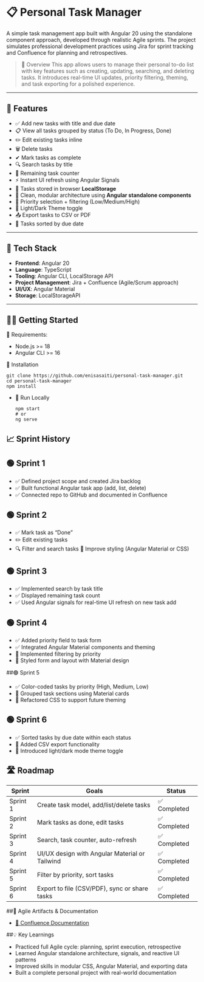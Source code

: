 # 📋 Personal Task Manager

A simple task management app built with Angular 20 using the standalone component approach, developed through realistic Agile sprints. The project simulates professional development practices using Jira for sprint tracking and Confluence for planning and retrospectives.

> 🚀 Overview
This app allows users to manage their personal to-do list with key features such as creating, updating, searching, and deleting tasks. It introduces real-time UI updates, priority filtering, theming, and task exporting for a polished experience.
---

## 🔧 Features

- ✅ Add new tasks with title and due date
- 📋 View all tasks grouped by status (To Do, In Progress, Done)
- ✏️ Edit existing tasks inline
- 🗑 Delete tasks
- ✔ Mark tasks as complete
- 🔍 Search tasks by title
- 🧶 Remaining task counter
- ⚡ Instant UI refresh using Angular Signals
- 💾 Tasks stored in browser **LocalStorage**
- 📁 Clean, modular architecture using **Angular standalone components**
- 🎨 Priority selection + filtering (Low/Medium/High)
- 🎨 Light/Dark Theme toggle
- 📤 Export tasks to CSV or PDF
- 📅 Tasks sorted by due date

---

## 📂 Tech Stack

- **Frontend**: Angular 20
- **Language**: TypeScript
- **Tooling**: Angular CLI, LocalStorage API
- **Project Management**: Jira + Confluence (Agile/Scrum approach)
- **UI/UX**: Angular Material
- **Storage**: LocalStorageAPI

---

## 🧑‍💻 Getting Started
📅 Requirements:
  - Node.js >= 18
  - Angular CLI >= 16

 📅 Installation
  ```
  git clone https://github.com/enisasaiti/personal-task-manager.git
  cd personal-task-manager
  npm install
  ```
- 🚀 Run Locally
  ```
  npm start
  # or
  ng serve
  ```

## 📈 Sprint History

## 🟢 Sprint 1
- ✅ Defined project scope and created Jira backlog
- ✅ Built functional Angular task app (add, list, delete)
- ✅ Connected repo to GitHub and documented in Confluence

## 🟢 Sprint 2
- ✅ Mark task as “Done”
- ✏️ Edit existing tasks
- 🔍 Filter and search tasks
🎨 Improve styling (Angular Material or CSS)

## 🟢 Sprint 3
- ✅ Implemented search by task title
- ✅ Displayed remaining task count
- ✅ Used Angular signals for real-time UI refresh on new task add

## 🟢 Sprint 4
- ✅ Added priority field to task form
- ✅ Integrated Angular Material components and theming
- 🔄 Implemented filtering by priority
- 🎨 Styled form and layout with Material design

##🟢 Sprint 5
- ✅ Color-coded tasks by priority (High, Medium, Low)
- 🌈 Grouped task sections using Material cards
- 🌟 Refactored CSS to support future theming

## 🟢 Sprint 6
- ✅ Sorted tasks by due date within each status
- 📄 Added CSV export functionality
- 🌚 Introduced light/dark mode theme toggle


## 🛣️ Roadmap

| Sprint     | Goals                                         | Status         |
|------------|-----------------------------------------------|----------------|
| Sprint 1   | Create task model, add/list/delete tasks      | ✅ Completed    |
| Sprint 2   | Mark tasks as done, edit tasks                | ✅ Completed    |
| Sprint 3   | Search, task counter, auto-refresh            | ✅ Completed    |
| Sprint 4   | UI/UX design with Angular Material or Tailwind| ✅ Completed    |
| Sprint 5   | Filter by priority, sort tasks                | ✅ Completed    |
| Sprint 6   | Export to file (CSV/PDF), sync or share tasks | ✅ Completed    |


##📃 Agile Artifacts & Documentation
- [📘 Confluence Documentation](https://saitienisa.atlassian.net/wiki/spaces/~7120208f7e3e8c90b74394bd1e5ab7c2b62747/pages/589826/Personal+Task+Manager+Documentation)
  
##💡 Key Learnings
- Practiced full Agile cycle: planning, sprint execution, retrospective
- Learned Angular standalone architecture, signals, and reactive UI patterns
- Improved skills in modular CSS, Angular Material, and exporting data
- Built a complete personal project with real-world documentation
